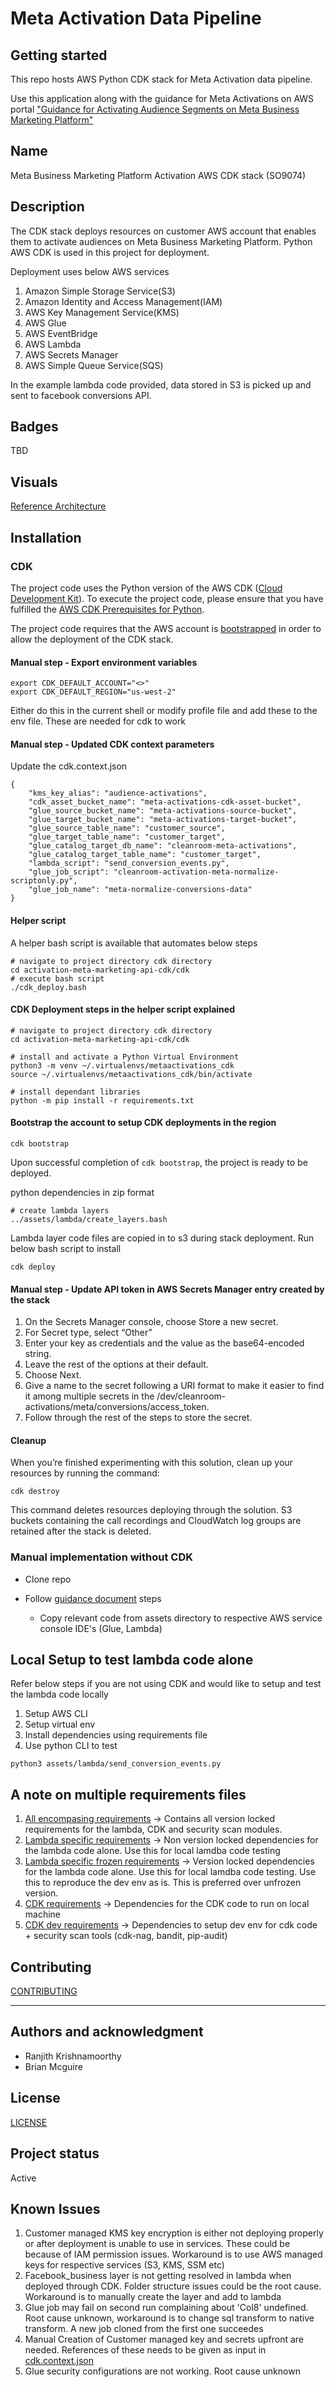 # Meta Activation Data Pipeline



## Getting started

This repo hosts AWS Python CDK stack for Meta Activation data pipeline.

Use this application along with the guidance for Meta Activations on AWS portal
["Guidance for Activating Audience Segments on Meta Business Marketing Platform"](https://builderspace.proto.sa.aws.dev/project/d7479028-06fc-4e7e-884b-5fc94fc2f0af?tabId=assets)

## Name
Meta Business Marketing Platform Activation AWS CDK stack (SO9074)

## Description
The CDK stack deploys resources on customer AWS account that enables them to activate audiences on Meta Business Marketing Platform. Python AWS CDK is used in this project for deployment. 

Deployment uses below AWS services
1. Amazon Simple Storage Service(S3)
2. Amazon Identity and Access Management(IAM)
3. AWS Key Management Service(KMS)
4. AWS Glue
5. AWS EventBridge
6. AWS Lambda
7. AWS Secrets Manager
8. AWS Simple Queue Service(SQS)

In the example lambda code provided, data stored in S3 is picked up and sent to facebook conversions API.

## Badges
TBD

## Visuals
[Reference Architecture]( https://amazon.awsapps.com/workdocs/index.html#/document/37245564916cbff6e317435a7f801e04b913511b27a9b6ac700e99bdcd6060c0)

## Installation
### CDK
The project code uses the Python version of the AWS CDK ([Cloud Development Kit](https://aws.amazon.com/cdk/)). To execute the project code, please ensure that you have fulfilled the [AWS CDK Prerequisites for Python](https://docs.aws.amazon.com/cdk/latest/guide/work-with-cdk-python.html).

The project code requires that the AWS account is [bootstrapped](https://docs.aws.amazon.com/de_de/cdk/latest/guide/bootstrapping.html) in order to allow the deployment of the CDK stack.

#### Manual step - Export environment variables
```
export CDK_DEFAULT_ACCOUNT="<>"
export CDK_DEFAULT_REGION="us-west-2"
```
Either do this in the current shell or modify profile file and add these to the env file. These are needed for cdk to work
#### Manual step - Updated CDK context parameters

Update the cdk.context.json

```
{
    "kms_key_alias": "audience-activations",
    "cdk_asset_bucket_name": "meta-activations-cdk-asset-bucket",
    "glue_source_bucket_name": "meta-activations-source-bucket",
    "glue_target_bucket_name": "meta-activations-target-bucket",
    "glue_source_table_name": "customer_source",
    "glue_target_table_name": "customer_target",
    "glue_catalog_target_db_name": "cleanroom-meta-activations",
    "glue_catalog_target_table_name": "customer_target",
    "lambda_script": "send_conversion_events.py",
    "glue_job_script": "cleanroom-activation-meta-normalize-scriptonly.py",
    "glue_job_name": "meta-normalize-conversions-data"
}

```

#### Helper script

A helper bash script is available that automates below steps
```
# navigate to project directory cdk directory
cd activation-meta-marketing-api-cdk/cdk
# execute bash script
./cdk_deploy.bash
```

#### CDK Deployment steps in the helper script explained
```
# navigate to project directory cdk directory
cd activation-meta-marketing-api-cdk/cdk

# install and activate a Python Virtual Environment
python3 -m venv ~/.virtualenvs/metaactivations_cdk
source ~/.virtualenvs/metaactivations_cdk/bin/activate

# install dependant libraries
python -m pip install -r requirements.txt

```

#### Bootstrap the account to setup CDK deployments in the region

```
cdk bootstrap 
```
Upon successful completion of `cdk bootstrap`, the project is ready to be deployed.

python dependencies in zip format
```
# create lambda layers
../assets/lambda/create_layers.bash
```
Lambda layer code files are copied in to s3 during stack deployment. Run below bash script to install 
```
cdk deploy 
```

#### Manual step - Update API token in AWS Secrets Manager entry created by the stack

1. On the Secrets Manager console, choose Store a new secret.
2. For Secret type, select “Other”
3. Enter your key as credentials and the value as the base64-encoded
string.
4. Leave the rest of the options at their default.
5. Choose Next.
6. Give a name to the secret following a URI format to make it easier to find
it among multiple secrets in the /dev/cleanroom-
activations/meta/conversions/access_token.
7. Follow through the rest of the steps to store the secret.

#### Cleanup

When you’re finished experimenting with this solution, clean up your resources by running the command:

```
cdk destroy 
```

This command deletes resources deploying through the solution. S3 buckets containing the call recordings and CloudWatch log groups are retained after the stack is deleted.

### Manual implementation without CDK
* Clone repo

* Follow [guidance document](https://builderspace.proto.sa.aws.dev/project/d7479028-06fc-4e7e-884b-5fc94fc2f0af?tabId=assets) steps 
    * Copy relevant code from assets directory to respective AWS service console IDE's (Glue, Lambda)

## Local Setup to test lambda code alone
Refer below steps if you are not using CDK and would like to setup and test the lambda code locally

1. Setup AWS CLI
2. Setup virtual env
3. Install dependencies using requirements file
4. Use python CLI to test 
```
python3 assets/lambda/send_conversion_events.py
```
## A note on multiple requirements files
1. [All encompasing requirements](requirements-lambda+cdk+sec-frozen.txt) -> Contains all version locked requirements for the lambda, CDK and security scan modules. 
2. [Lambda specific requirements](requirements-lambda.txt) -> Non version locked dependencies for the lambda code alone. Use this for local lamdba code testing
3. [Lambda specific frozen requirements](requirements-lambda-frozen.txt) -> Version locked dependencies for the lambda code alone. Use this for local lamdba code testing. Use this to reproduce the dev env as is. This is preferred over unfrozen version.
4. [CDK requirements](cdk/requirements.txt) -> Dependencies for the CDK code to run on local machine
5. [CDK dev requirements](cdk/requirements-dev.txt) -> Dependencies to setup dev env for cdk code + security scan tools (cdk-nag, bandit, pip-audit)

## Contributing
[CONTRIBUTING](CONTRIBUTING.md)

***

## Authors and acknowledgment
* Ranjith Krishnamoorthy
* Brian Mcguire

## License
[LICENSE](LICENSE)
## Project status
Active

## Known Issues
1. Customer managed KMS key encryption is either not deploying properly or after deployment is unable to use in services. These could be because of IAM permission issues. Workaround is to use AWS managed keys for respective services (S3, KMS, SSM etc)
2. Facebook_business layer is not getting resolved in lambda when deployed through CDK. Folder structure issues could be the root cause. Workaround is to manually create the layer and add to lambda
3. Glue job may fail on second run complaining about 'Col8' undefined. Root cause unknown, workaround is to change sql transform to native transform. A new job cloned from the first one succeedes
4. Manual Creation of Customer managed key and secrets upfront are needed. References of these needs to be given as input in [cdk.context.json](cdk/cdk.context.json)
5. Glue security configurations are not working. Root cause unknown
